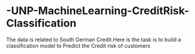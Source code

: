 # -UNP-MachineLearning-CreditRisk-Classification
The data is related to South German Credit.Here is the task is to build a classification model to Predict the Credit risk of customers
